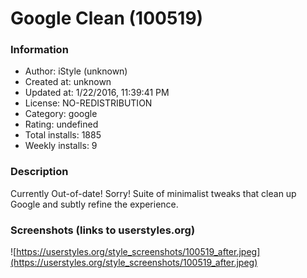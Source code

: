 # Google Clean (100519)

### Information
- Author: iStyle (unknown)
- Created at: unknown
- Updated at: 1/22/2016, 11:39:41 PM
- License: NO-REDISTRIBUTION
- Category: google
- Rating: undefined
- Total installs: 1885
- Weekly installs: 9


### Description
Currently Out-of-date! Sorry! Suite of minimalist tweaks that clean up Google and subtly refine the experience.


### Screenshots (links to userstyles.org)
![https://userstyles.org/style_screenshots/100519_after.jpeg](https://userstyles.org/style_screenshots/100519_after.jpeg)


